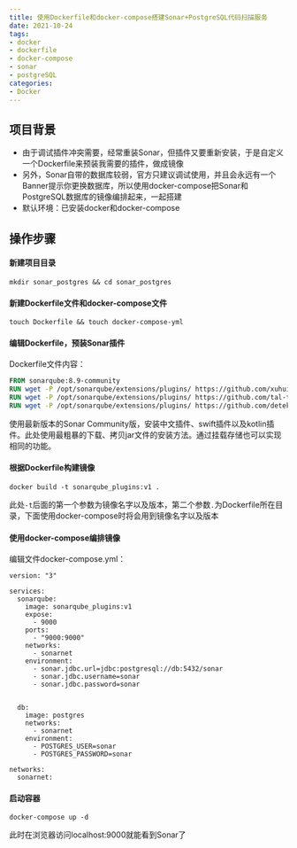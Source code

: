 ```yaml
---
title: 使用Dockerfile和docker-compose搭建Sonar+PostgreSQL代码扫描服务
date: 2021-10-24
tags:
- docker
- dockerfile
- docker-compose
- sonar
- postgreSQL
categories: 
- Docker
---
```




## 项目背景

- 由于调试插件冲突需要，经常重装Sonar，但插件又要重新安装，于是自定义一个Dockerfile来预装我需要的插件，做成镜像
- 另外，Sonar自带的数据库较弱，官方只建议调试使用，并且会永远有一个Banner提示你更换数据库，所以使用docker-compose把Sonar和PostgreSQL数据库的镜像编排起来，一起搭建
- 默认环境：已安装docker和docker-compose
<!-- more -->



## 操作步骤



#### 新建项目目录

```shell
mkdir sonar_postgres && cd sonar_postgres
```





#### 新建Dockerfile文件和docker-compose文件

```shell
touch Dockerfile && touch docker-compose-yml
```





#### 编辑Dockerfile，预装Sonar插件

Dockerfile文件内容：

```dockerfile
FROM sonarqube:8.9-community
RUN wget -P /opt/sonarqube/extensions/plugins/ https://github.com/xuhuisheng/sonar-l10n-zh/releases/download/sonar-l10n-zh-plugin-8.9/sonar-l10n-zh-plugin-8.9.jar
RUN wget -P /opt/sonarqube/extensions/plugins/ https://github.com/tal-tech/sonar-swift/releases/download/1.5.1/tal-sonar-swift-plugin-1.5.1.jar
RUN wget -P /opt/sonarqube/extensions/plugins/ https://github.com/detekt/sonar-kotlin/releases/download/2.3.0/sonar-detekt-2.3.0.jar
```

使用最新版本的Sonar Community版，安装中文插件、swift插件以及kotlin插件。此处使用最粗暴的下载、拷贝jar文件的安装方法。通过挂载存储也可以实现相同的功能。





#### 根据Dockerfile构建镜像

```shell
docker build -t sonarqube_plugins:v1 .
```

此处`-t`后面的第一个参数为镜像名字以及版本，第二个参数`.`为Dockerfile所在目录，下面使用docker-compose时将会用到镜像名字以及版本





#### 使用docker-compose编排镜像

编辑文件docker-compose.yml：

```
version: "3"

services:
  sonarqube:
    image: sonarqube_plugins:v1
    expose:
      - 9000
    ports:
      - "9000:9000"
    networks:
      - sonarnet
    environment:
      - sonar.jdbc.url=jdbc:postgresql://db:5432/sonar
      - sonar.jdbc.username=sonar
      - sonar.jdbc.password=sonar


  db:
    image: postgres
    networks:
      - sonarnet
    environment:
      - POSTGRES_USER=sonar
      - POSTGRES_PASSWORD=sonar

networks:
  sonarnet:
```





#### 启动容器

```shell
docker-compose up -d
```

此时在浏览器访问localhost:9000就能看到Sonar了







